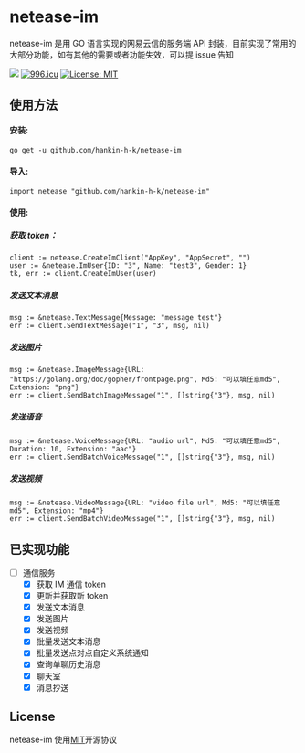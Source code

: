 # netease-im

netease-im 是用 GO 语言实现的网易云信的服务端 API 封装，目前实现了常用的大部分功能，如有其他的需要或者功能失效，可以提 issue 告知

![](https://img.shields.io/badge/language-golang-blue.svg)
[![996.icu](https://img.shields.io/badge/link-996.icu-red.svg)](https://996.icu)
[![License: MIT](https://img.shields.io/badge/License-MIT-yellow.svg)](https://opensource.org/licenses/MIT)

## 使用方法

#### 安装:

`go get -u github.com/hankin-h-k/netease-im`

#### 导入:

`import netease "github.com/hankin-h-k/netease-im"`

#### 使用:

##### 获取 token：

```
client := netease.CreateImClient("AppKey", "AppSecret", "")
user := &netease.ImUser{ID: "3", Name: "test3", Gender: 1}
tk, err := client.CreateImUser(user)
```

##### 发送文本消息

```
msg := &netease.TextMessage{Message: "message test"}
err := client.SendTextMessage("1", "3", msg, nil)
```

##### 发送图片

```
msg := &netease.ImageMessage{URL: "https://golang.org/doc/gopher/frontpage.png", Md5: "可以填任意md5", Extension: "png"}
err := client.SendBatchImageMessage("1", []string{"3"}, msg, nil)
```

##### 发送语音

```
msg := &netease.VoiceMessage{URL: "audio url", Md5: "可以填任意md5", Duration: 10, Extension: "aac"}
err := client.SendBatchVoiceMessage("1", []string{"3"}, msg, nil)
```

##### 发送视频

```
msg := &netease.VideoMessage{URL: "video file url", Md5: "可以填任意md5", Extension: "mp4"}
err := client.SendBatchVideoMessage("1", []string{"3"}, msg, nil)
```

## 已实现功能

- [ ] 通信服务
  - [x] 获取 IM 通信 token
  - [x] 更新并获取新 token
  - [x] 发送文本消息
  - [x] 发送图片
  - [x] 发送视频
  - [x] 批量发送文本消息
  - [x] 批量发送点对点自定义系统通知
  - [x] 查询单聊历史消息
  - [x] 聊天室
  - [x] 消息抄送

## License

netease-im 使用[MIT](https://opensource.org/licenses/MIT)开源协议
